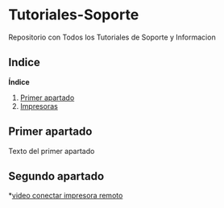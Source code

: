 # Tutoriales-Soporte
Repositorio con Todos los Tutoriales de Soporte y Informacion 

## Indice 
 **Índice**   
1. [Primer apartado](#id1)
2. [Impresoras](#id2)
## Primer apartado<a name="id1"></a>
Texto del primer apartado
## Segundo apartado<a name="id2"></a>
*[video conectar impresora remoto](https://drive.google.com/file/d/1GhtMtjEjT_2Ebf1ZG7xtthgAAad7-xph/view?usp=sharing)

